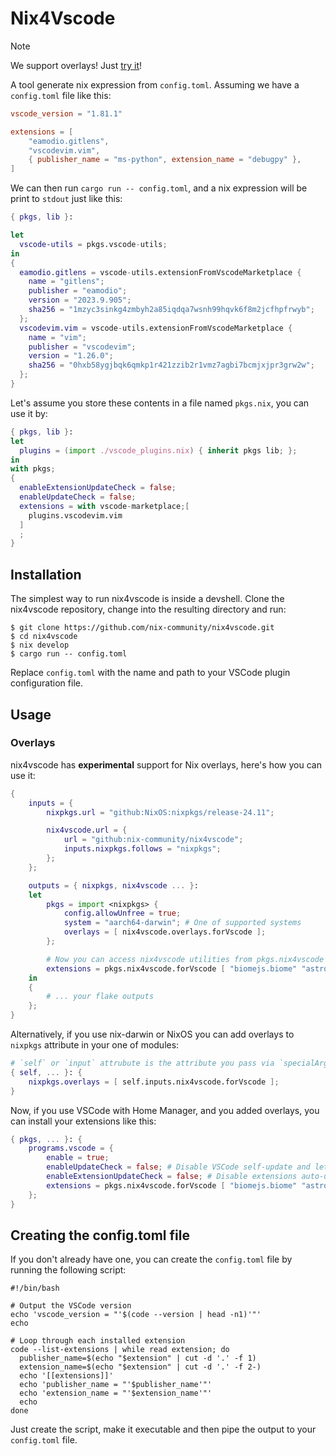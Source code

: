 # Nix4Vscode

> [!NOTE]
> We support overlays! Just [try it](https://github.com/nix-community/nix4vscode/issues/247)!

A tool generate nix expression from `config.toml`. Assuming we have a `config.toml` file like this:

```toml
vscode_version = "1.81.1"

extensions = [
    "eamodio.gitlens",
    "vscodevim.vim",
    { publisher_name = "ms-python", extension_name = "debugpy" },
]
```

We can then run `cargo run -- config.toml`, and a nix expression will be print to `stdout` just like this:

```nix
{ pkgs, lib }:

let
  vscode-utils = pkgs.vscode-utils;
in
{
  eamodio.gitlens = vscode-utils.extensionFromVscodeMarketplace {
    name = "gitlens";
    publisher = "eamodio";
    version = "2023.9.905";
    sha256 = "1mzyc3sinkg4zmbyh2a85iqdqa7wsnh99hqvk6f8m2jcfhpfrwyb";
  };
  vscodevim.vim = vscode-utils.extensionFromVscodeMarketplace {
    name = "vim";
    publisher = "vscodevim";
    version = "1.26.0";
    sha256 = "0hxb58ygjbqk6qmkp1r421zzib2r1vmz7agbi7bcmjxjpr3grw2w";
  };
}
```

Let's assume you store these contents in a file named `pkgs.nix`, you can use it by:

```nix
{ pkgs, lib }:
let
  plugins = (import ./vscode_plugins.nix) { inherit pkgs lib; };
in
with pkgs;
{
  enableExtensionUpdateCheck = false;
  enableUpdateCheck = false;
  extensions = with vscode-marketplace;[
    plugins.vscodevim.vim
  ]
  ;
}
```

## Installation

The simplest way to run nix4vscode is inside a devshell. Clone the nix4vscode repository, change into the resulting directory and run:

```shell
$ git clone https://github.com/nix-community/nix4vscode.git
$ cd nix4vscode
$ nix develop
$ cargo run -- config.toml
```

Replace `config.toml` with the name and path to your VSCode plugin configuration file.

## Usage

### Overlays

nix4vscode has **experimental** support for Nix overlays, here's how you can use it:

```nix
{
    inputs = {
        nixpkgs.url = "github:NixOS:nixpkgs/release-24.11";

        nix4vscode.url = {
            url = "github:nix-community/nix4vscode";
            inputs.nixpkgs.follows = "nixpkgs";
        };
    };

    outputs = { nixpkgs, nix4vscode ... }:
    let
        pkgs = import <nixpkgs> {
            config.allowUnfree = true;
            system = "aarch64-darwin"; # One of supported systems
            overlays = [ nix4vscode.overlays.forVscode ];
        };

        # Now you can access nix4vscode utilities from pkgs.nix4vscode
        extensions = pkgs.nix4vscode.forVscode [ "biomejs.biome" "astro-build.astro-vscode" /* ... */ ];
    in
    {
        # ... your flake outputs
    };
}
```

Alternatively, if you use nix-darwin or NixOS you can add overlays to `nixpkgs` attribute in your one of modules:

```nix
# `self` or `input` attrubute is the attribute you pass via `specialArgs` when you call `darwinSytem` or `nixosSytem`
{ self, ... }: {
    nixpkgs.overlays = [ self.inputs.nix4vscode.forVscode ];
}
```

Now, if you use VSCode with Home Manager, and you added overlays, you can install your extensions like this:

```nix
{ pkgs, ... }: {
    programs.vscode = {
        enable = true;
        enableUpdateCheck = false; # Disable VSCode self-update and let Home Manager to manage VSCode versions instead.
        enableExtensionUpdateCheck = false; # Disable extensions auto-update and let nix-vscode-extensions and nix4vscode manage updates and extensions
        extensions = pkgs.nix4vscode.forVscode [ "biomejs.biome" "astro-build.astro-vscode" /* ... */ ];
    };
}
```

## Creating the config.toml file

If you don't already have one, you can create the `config.toml` file by running the following script:

```shell
#!/bin/bash

# Output the VSCode version
echo 'vscode_version = "'$(code --version | head -n1)'"'
echo

# Loop through each installed extension
code --list-extensions | while read extension; do
  publisher_name=$(echo "$extension" | cut -d '.' -f 1)
  extension_name=$(echo "$extension" | cut -d '.' -f 2-)
  echo '[[extensions]]'
  echo 'publisher_name = "'$publisher_name'"'
  echo 'extension_name = "'$extension_name'"'
  echo
done
```

Just create the script, make it executable and then pipe the output to your `config.toml` file.
